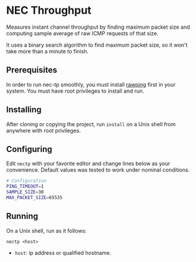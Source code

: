 NEC Throughput
==============
Measures instant channel throughput by finding maximum packet size and computing sample average of raw ICMP requests of that size.

It uses a binary search algorithm to find maximum packet size, so it won't take more than a minute to finish.

Prerequisites
-------------
In order to run nec-tp smoothly, you must install [rawping](https://github.com/cm45t3r/rawping) first in your system. You must have root privileges to install and run.

Installing
----------
After cloning or copying the project, run `install` on a Unix shell from anywhere with root privileges.

Configuring
-----------
Edit `nectp` with your favorite editor and change lines below as your convenience. Default values was tested to work under nominal conditions.

```bash
# Configuration
PING_TIMEOUT=1
SAMPLE_SIZE=30
MAX_PACKET_SIZE=65535
```
Running
-------
On a Unix shell, run as it follows:

`nectp <host>`

- `host`: ip address or qualified hostname.
